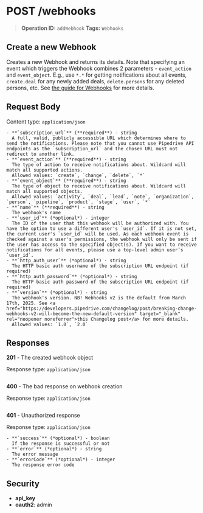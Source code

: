 # POST /webhooks

> **Operation ID:** `addWebhook`
> **Tags:** `Webhooks`

## Create a new Webhook

Creates a new Webhook and returns its details. Note that specifying an event which triggers the Webhook combines 2 parameters - `event_action` and `event_object`. E.g., use `*.*` for getting notifications about all events, `create.deal` for any newly added deals, `delete.persons` for any deleted persons, etc. See <a href="https://pipedrive.readme.io/docs/guide-for-webhooks-v2?ref=api_reference" target="_blank" rel="noopener noreferrer">the guide for Webhooks</a> for more details.

## Request Body

Content type: `application/json`

```
- **`subscription_url`** (**required**) - string
  A full, valid, publicly accessible URL which determines where to send the notifications. Please note that you cannot use Pipedrive API endpoints as the `subscription_url` and the chosen URL must not redirect to another link.
- **`event_action`** (**required**) - string
  The type of action to receive notifications about. Wildcard will match all supported actions.
  Allowed values: `create`, `change`, `delete`, `*`
- **`event_object`** (**required**) - string
  The type of object to receive notifications about. Wildcard will match all supported objects.
  Allowed values: `activity`, `deal`, `lead`, `note`, `organization`, `person`, `pipeline`, `product`, `stage`, `user`, `*`
- **`name`** (**required**) - string
  The webhook's name
- **`user_id`** (*optional*) - integer
  The ID of the user that this webhook will be authorized with. You have the option to use a different user's `user_id`. If it is not set, the current user's `user_id` will be used. As each webhook event is checked against a user's permissions, the webhook will only be sent if the user has access to the specified object(s). If you want to receive notifications for all events, please use a top-level admin user’s `user_id`.
- **`http_auth_user`** (*optional*) - string
  The HTTP basic auth username of the subscription URL endpoint (if required)
- **`http_auth_password`** (*optional*) - string
  The HTTP basic auth password of the subscription URL endpoint (if required)
- **`version`** (*optional*) - string
  The webhook's version. NB! Webhooks v2 is the default from March 17th, 2025. See <a href="https://developers.pipedrive.com/changelog/post/breaking-change-webhooks-v2-will-become-the-new-default-version" target="_blank" rel="noopener noreferrer">this Changelog post</a> for more details.
  Allowed values: `1.0`, `2.0`
```

## Responses

**201** - The created webhook object

Response type: `application/json`

```

```

**400** - The bad response on webhook creation

Response type: `application/json`

```

```

**401** - Unauthorized response

Response type: `application/json`

```
- **`success`** (*optional*) - boolean
  If the response is successful or not
- **`error`** (*optional*) - string
  The error message
- **`errorCode`** (*optional*) - integer
  The response error code
```


## Security

- **api_key**
- **oauth2**: admin